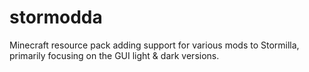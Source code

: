 # stormodda
Minecraft resource pack adding support for various mods to Stormilla, primarily focusing on the GUI light &amp; dark versions.
